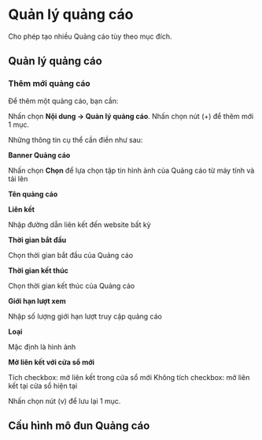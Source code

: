 # Quản lý quảng cáo

Cho phép tạo nhiều Quảng cáo tùy theo mục đích.

## Quản lý quảng cáo

### Thêm mới quảng cáo

Để thêm một quảng cáo, bạn cần:

Nhấn chọn **Nội dung -> Quản lý quảng cáo**. Nhấn chọn nút (+) để thêm mới 1 mục.

Những thông tin cụ thể cần điền như sau:

**Banner Quảng cáo**

Nhấn chọn **Chọn** để lựa chọn tập tin hình ảnh của Quảng cáo từ máy tính và tải lên

**Tên quảng cáo**



**Liên kết**

Nhập đường dẫn liên kết đến website bất kỳ

**Thời gian bắt đầu**

Chọn thời gian bắt đầu của Quảng cáo

**Thời gian kết thúc**

Chọn thời gian kết thúc của Quảng cáo

**Giới hạn lượt xem**

Nhập số lượng giới hạn lượt truy cập quảng cáo

**Loại**

Mặc định là hình ảnh

**Mở liên kết với cửa sổ mới**

Tích checkbox: mở liên kết trong cửa sổ mới
Không tích checkbox: mở liên kết tại cửa sổ hiện tại

Nhấn chọn nút (v) để lưu lại 1 mục.

## Cấu hình mô đun Quảng cáo
